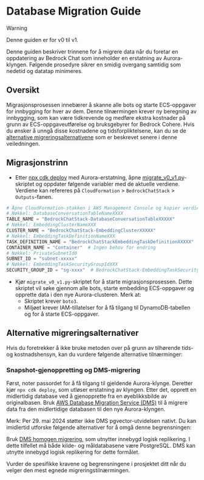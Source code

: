 # Database Migration Guide

> [!Warning]
> Denne guiden er for v0 til v1.

Denne guiden beskriver trinnene for å migrere data når du foretar en oppdatering av Bedrock Chat som inneholder en erstatning av Aurora-klyngen. Følgende prosedyre sikrer en smidig overgang samtidig som nedetid og datatap minimeres.

## Oversikt

Migrasjonsprosessen innebærer å skanne alle bots og starte ECS-oppgaver for innbygging for hver av dem. Denne tilnærmingen krever ny beregning av innbygging, som kan være tidkrevende og medføre ekstra kostnader på grunn av ECS-oppgaveutførelse og bruksgebyrer for Bedrock Cohere. Hvis du ønsker å unngå disse kostnadene og tidsforpliktelsene, kan du se de [alternative migreringsalternativene](#alternative-migration-options) som er beskrevet senere i denne veiledningen.

## Migrasjonstrinn

- Etter [npx cdk deploy](../README.md#deploy-using-cdk) med Aurora-erstatning, åpne [migrate_v0_v1.py](./migrate_v0_v1.py)-skriptet og oppdater følgende variabler med de aktuelle verdiene. Verdiene kan refereres på `CloudFormation` > `BedrockChatStack` > `Outputs`-fanen.

```py
# Åpne CloudFormation-stakken i AWS Management Console og kopier verdiene fra Outputs-fanen.
# Nøkkel: DatabaseConversationTableNameXXXX
TABLE_NAME = "BedrockChatStack-DatabaseConversationTableXXXXX"
# Nøkkel: EmbeddingClusterNameXXX
CLUSTER_NAME = "BedrockChatStack-EmbeddingClusterXXXXX"
# Nøkkel: EmbeddingTaskDefinitionNameXXX
TASK_DEFINITION_NAME = "BedrockChatStackEmbeddingTaskDefinitionXXXXX"
CONTAINER_NAME = "Container"  # Ingen behov for endring
# Nøkkel: PrivateSubnetId0
SUBNET_ID = "subnet-xxxxx"
# Nøkkel: EmbeddingTaskSecurityGroupIdXXX
SECURITY_GROUP_ID = "sg-xxxx"  # BedrockChatStack-EmbeddingTaskSecurityGroupXXXXX
```

- Kjør `migrate_v0_v1.py`-skriptet for å starte migrasjonsprosessen. Dette skriptet vil søke gjennom alle bots, starte embedding ECS-oppgaver og opprette data i den nye Aurora-clusteren. Merk at:
  - Skriptet krever `boto3`.
  - Miljøet krever IAM-tillatelser for å få tilgang til DynamoDB-tabellen og for å starte ECS-oppgaver.

## Alternative migreringsalternativer

Hvis du foretrekker å ikke bruke metoden over på grunn av tilhørende tids- og kostnadshensyn, kan du vurdere følgende alternative tilnærminger:

### Snapshot-gjenoppretting og DMS-migrering

Først, noter passordet for å få tilgang til gjeldende Aurora-klynge. Deretter kjør `npx cdk deploy`, som utløser erstatning av klyngen. Etter det, opprett en midlertidig database ved å gjenopprette fra en øyeblikksbilde av originalbasen.
Bruk [AWS Database Migration Service (DMS)](https://aws.amazon.com/dms/) til å migrere data fra den midlertidige databasen til den nye Aurora-klyngen.

Merk: Per 29. mai 2024 støtter ikke DMS pgvector-utvidelsen nativt. Du kan imidlertid utforske følgende alternativer for å omgå denne begrensningen:

Bruk [DMS homogen migrering](https://docs.aws.amazon.com/dms/latest/userguide/dm-migrating-data.html), som utnytter innebygd logisk replikering. I dette tilfellet må både kilde- og måldatabasene være PostgreSQL. DMS kan utnytte innebygd logisk replikering for dette formålet.

Vurder de spesifikke kravene og begrensningene i prosjektet ditt når du velger den mest egnede migreringstilnærmingen.